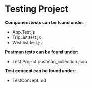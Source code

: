 # Testing Project

**Component tests can be found under:**
- App.Test.js
- TripList.test.js
- Wishlist.test.js

**Postman tests can be found under:**
- Test Project.postman_collection.json

**Test concept can be found under:**
- TestConcept.md
